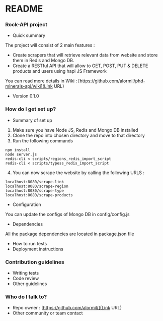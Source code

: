 # README #

### Rock-API project ###

* Quick summary

The project will consist of 2 main features :

- Create scrapers that will retrieve relevant data from website and store them in Redis and Mongo DB.
- Create a RESTful API that will allow to GET, POST, PUT & DELETE products and users using hapi JS Framework

You can read more details in Wiki : [https://github.com/alormil/phd-minerals-api/wiki](Link URL)

* Version 0.1.0

### How do I get set up? ###

* Summary of set up

1. Make sure you have Node JS, Redis and Mongo DB installed
2. Clone the repo into chosen directory and move to that directory
3. Run the following commands 

```
npm install
node server.js 
redis-cli < scripts/regions_redis_import_script 
redis-cli < scripts/typess_redis_import_script 
```
4. You can now scrape the website by calling the following URLS :

```
localhost:8080/scrape-link
localhost:8080/scrape-region
localhost:8080/scrape-type 
localhost:8080/scrape-products
``` 

* Configuration

You can update the configs of Mongo DB in config/config.js

* Dependencies

All the package dependencies are located in package.json file

* How to run tests
* Deployment instructions

### Contribution guidelines ###

* Writing tests
* Code review
* Other guidelines

### Who do I talk to? ###

* Repo owner : [https://github.com/alormil/](Link URL)
* Other community or team contact
